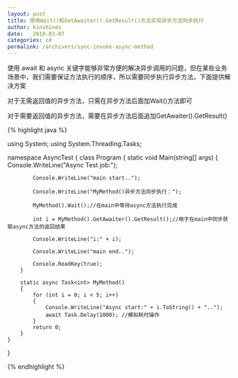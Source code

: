 ```yaml
---
layout: post
title: 使用Wait()和GetAwaiter().GetResult()方法实现异步方法同步执行
author: kinshines
date:   2018-03-07
categories: c#
permalink: /archivers/sync-invoke-async-method
---
```


<p class="lead">使用 await 和 async 关键字能够非常方便的解决异步调用的问题，但在某些业务场景中，我们需要保证方法执行的顺序，所以需要同步执行异步方法，下面提供解决方案</p>

对于无需返回值的异步方法，只需在异步方法后面加Wait()方法即可

对于需要返回值的异步方法，需要在异步方法后面追加GetAwaiter().GetResult()

{% highlight java %}

using System;
using System.Threading.Tasks;

namespace AsyncTest
{
    class Program
    {
        static void Main(string[] args)
        {
            Console.WriteLine("Async Test job:");

            Console.WriteLine("main start..");

            Console.WriteLine("MyMethod()异步方法同步执行：");

            MyMethod().Wait();//在main中等待async方法执行完成

            int i = MyMethod().GetAwaiter().GetResult();//用于在main中同步获取async方法的返回结果

            Console.WriteLine("i:" + i);

            Console.WriteLine("main end..");

            Console.ReadKey(true);
        }

        static async Task<int> MyMethod()
        {
            for (int i = 0; i < 5; i++)
            {
                Console.WriteLine("Async start:" + i.ToString() + "..");
                await Task.Delay(1000); //模拟耗时操作
            }
            return 0;
        }
    }
}

{% endhighlight %}